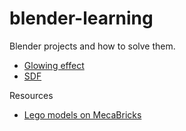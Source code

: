 # blender-learning
Blender projects and how to solve them.

* [Glowing effect](glowing/README.md)
* [SDF](sdf/README.md)

Resources

* [Lego models on MecaBricks](resources/mecabricks.md)

